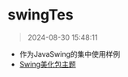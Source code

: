 # swingTes

> 2024-08-30 15:48:11

* 作为JavaSwing的集中使用样例
* [Swing美化包主题](https://www.formdev.com/flatlaf/themes/)